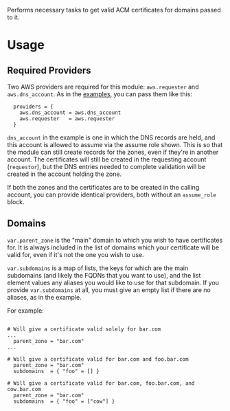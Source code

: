 Performs necessary tasks to get valid ACM certificates for domains passed to it.

# Usage

## Required Providers

Two AWS providers are required for this module: `aws.requester` and `aws.dns_account`. As in the [examples](./examples), you can pass them like this:

```hcl
  providers = {
    aws.dns_account = aws.dns_account
    aws.requester   = aws.requester
  }
```

`dns_account` in the example is one in which the DNS records are held, and this account is allowed to assume via the assume role shown. This is so that the module can still create records for the zones, even if they're in another account. The certificates will still be created in the requesting account (`requestor`), but the DNS entries needed to complete validation will be created in the account holding the zone.

If both the zones and the certificates are to be created in the calling account, you can provide identical providers, both without an `assume_role` block.

## Domains

`var.parent_zone` is the "main" domain to which you wish to have certificates for. It is always included in the list of domains which your certificate will be valid for, even if it's not the one you wish to use.

`var.subdomains` is a map of lists, the keys for which are the main subdomains (and likely the FQDNs that you want to use), and the list element values any aliases you would like to use for that subdomain. If you provide `var.subdomains` at all, you must give an empty list if there are no aliases, as in the example.

For example:

```hcl

# Will give a certificate valid solely for bar.com
...
  parent_zone = "bar.com"
...

# Will give a certificate valid for bar.com and foo.bar.com
  parent_zone = "bar.com"
  subdomains  = { "foo" = [] }

# Will give a certificate valid for bar.com, foo.bar.com, and cow.bar.com
  parent_zone = "bar.com"
  subdomains  = { "foo" = ["cow"] }
```
